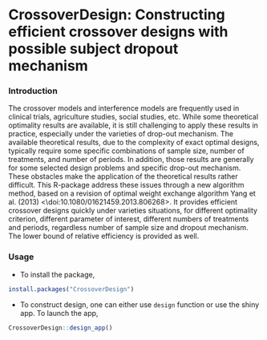 # CrossoverDesign: Constructing efficient crossover designs with possible subject dropout mechanism


### Introduction

The crossover models and interference models are frequently used in clinical trials, agriculture studies, social studies, etc. While some theoretical optimality results are available, it is still challenging to apply these results in practice, especially under the varieties of drop-out mechanism. The available theoretical results, due to the complexity of exact optimal designs, typically require some specific combinations of sample size, number of treatments, and number of periods. In addition, those results are generally for some selected design problems and specific drop-out mechanism. These obstacles make the application of the theoretical results rather difficult. This R-package address these issues through a new algorithm method, based on a revision of optimal weight exchange algorithm Yang et al. (2013) <\doi:10.1080/01621459.2013.806268>. It provides efficient crossover designs quickly under varieties situations, for different optimality criterion, different parameter of interest, different numbers of treatments and periods, regardless number of sample size and dropout mechanism. The lower bound of relative efficiency is provided as well.


### Usage
- To install the package, 
```r
install.packages("CrossoverDesign")
```

- To construct design, one can either use `design` function or use the shiny app. To launch the app,
```r
CrossoverDesign::design_app()
```






